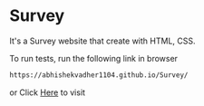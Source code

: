 # Survey
It's a Survey website that create with HTML, CSS.

To run tests, run the following link in browser

```bash
https://abhishekvadher1104.github.io/Survey/
```
or
Click [Here](https://abhishekvadher1104.github.io/Survey/) to visit
